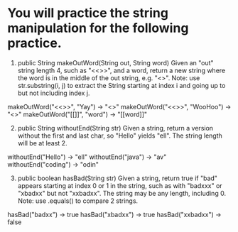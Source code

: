 # You will practice the string manipulation for the following practice.

1. public String makeOutWord(String out, String word)
Given an "out" string length 4, such as "<<>>", and a word, return a new string where the word is in the middle of the out string, e.g. "<<word>>".
Note: use str.substring(i, j) to extract the String starting at index i and going up to but not including index j.

makeOutWord("<<>>", "Yay") → "<<Yay>>"
makeOutWord("<<>>", "WooHoo") → "<<WooHoo>>"
makeOutWord("[[]]", "word") → "[[word]]"

2. public String withoutEnd(String str)
Given a string, return a version without the first and last char, so "Hello" yields "ell". The string length will be at least 2.

withoutEnd("Hello") → "ell"
withoutEnd("java") → "av"
withoutEnd("coding") → "odin"

3. public boolean hasBad(String str)
Given a string, return true if "bad" appears starting at index 0 or 1 in the string, such as with "badxxx" or "xbadxx" but not "xxbadxx". The string may be any length, including 0. Note: use .equals() to compare 2 strings.

hasBad("badxx") → true
hasBad("xbadxx") → true
hasBad("xxbadxx") → false
